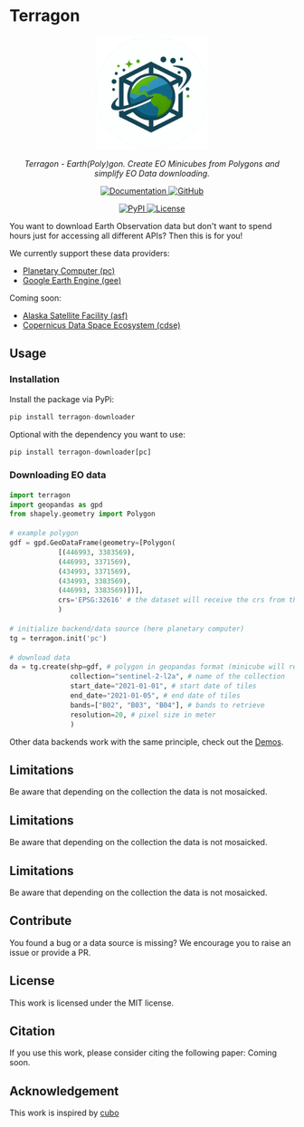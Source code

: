 # Terragon
<p align="center">
    <a href="https://github.com/drnhhl/terragon"><img src="https://github.com/drnhhl/terragon/raw/main/docs/_static/logo.png" style="width: 200px" ></a>
</p>
<p align="center">
    <em>Terragon - Earth(Poly)gon. Create EO Minicubes from Polygons and simplify EO Data downloading.</em>
</p>
<p align="center">
    <a href='https://terragon.readthedocs.io/en/latest/?badge=latest'>
        <img src='https://img.shields.io/badge/Readthedocs-%23000000.svg?style=for-the-badge&logo=readthedocs&logoColor=white' alt='Documentation' />
    </a>
    <a href="https://github.com/drnhhl/terragon" target="_blank">
        <img src="https://img.shields.io/badge/github-%23121011.svg?style=for-the-badge&logo=github&logoColor=white" alt="GitHub">
    </a>
</p>
<p align="center">
    <a href='https://pypi.python.org/pypi/terragon-downloader'>
        <img src='https://img.shields.io/pypi/v/terragon-downloader.svg' alt='PyPI' />
    </a>
    <a href="https://opensource.org/licenses/MIT" target="_blank">
        <img src="https://img.shields.io/badge/License-MIT-blue.svg" alt="License">
    </a>
</p>

You want to download Earth Observation data but don't want to spend hours just for accessing all different APIs? Then this is for you!

We currently support these data providers:
- [Planetary Computer (pc)](https://planetarycomputer.microsoft.com/catalog)
- [Google Earth Engine (gee)](https://developers.google.com/earth-engine/datasets)

Coming soon:
- [Alaska Satellite Facility (asf)](https://asf.alaska.edu/how-to/data-basics/datasets-available-from-asf-sar-daac/)
- [Copernicus Data Space Ecosystem (cdse)](https://dataspace.copernicus.eu/explore-data/data-collections)

## Usage
### Installation
Install the package via PyPi:
```python
pip install terragon-downloader
```
Optional with the dependency you want to use:
```python
pip install terragon-downloader[pc]
```
### Downloading EO data
```python
import terragon
import geopandas as gpd
from shapely.geometry import Polygon

# example polygon
gdf = gpd.GeoDataFrame(geometry=[Polygon(
            [(446993, 3383569),
            (446993, 3371569),
            (434993, 3371569),
            (434993, 3383569),
            (446993, 3383569)])],
            crs='EPSG:32616' # the dataset will receive the crs from the dataframe
            )

# initialize backend/data source (here planetary computer)
tg = terragon.init('pc')

# download data
da = tg.create(shp=gdf, # polygon in geopandas format (minicube will receive the same CRS)
               collection="sentinel-2-l2a", # name of the collection
               start_date="2021-01-01", # start date of tiles
               end_date="2021-01-05", # end date of tiles
               bands=["B02", "B03", "B04"], # bands to retrieve
               resolution=20, # pixel size in meter
               )
```
Other data backends work with the same principle, check out the [Demos](https://github.com/drnhhl/terragon/tree/main/docs/demo_files).

## Limitations
Be aware that depending on the collection the data is not mosaicked.

## Limitations
Be aware that depending on the collection the data is not mosaicked.

## Limitations
Be aware that depending on the collection the data is not mosaicked.

## Contribute
You found a bug or a data source is missing? We encourage you to raise an issue or provide a PR.

## License
This work is licensed under the MIT license.

## Citation
If you use this work, please consider citing the following paper: Coming soon.

## Acknowledgement
This work is inspired by [cubo](https://github.com/ESDS-Leipzig/cubo)